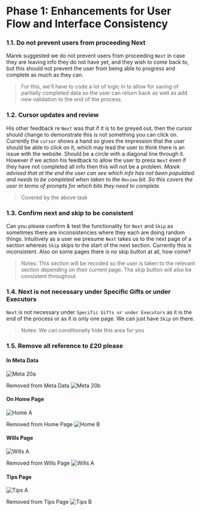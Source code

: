 # Phase 1: Enhancements for User Flow and Interface Consistency

### 1.1. Do not prevent users from proceeding Next
Marek suggested we do not prevent users from proceeding `Next` in case they are leaving info they do not have yet, and they wish to come back to, but this should not prevent the user from being able to progress and complete as much as they can.
> For this, we'll have to code a lot of logic in to allow for saving of partially completed data so the user can return back as well as add new validation to the end of the process.

### 1.2. Cursor updates and review
His other feedback re `Next` was that if it is to be greyed out, then the cursor should change to demonstrate this is not something you can click on. Currently the `cursor` shows a hand so gives the impression that the user should be able to click on it, which may lead the user to think there is an issue with the website. Should be a circle with a diagonal line through it. However if we action his feedback to allow the user to press `Next` even if they have not completed all info then this will not be a problem. _Marek advised that at the end the user can see which info has not been populated and needs to be completed when taken to the `Review` bit. So this covers the user in terms of prompts for which bits they need to complete._
> Covered by the above task

### 1.3. Confirm next and skip to be consistent
Can you please confirm & test the functionality for `Next` and `Skip` as sometimes there are inconsistencies where they each are doing random things. Intuitively as a user we presume `Next` takes us to the next page of a section whereas `Skip` skips to the start of the next section. Currently this is inconsistent. Also on some pages there is no skip button at all, how come?
> Notes: This section will be recoded so the user is taken to the relevant section depending on their current page. The skip button will also be consistent throughout.

### 1.4. Next is not necessary under Specific Gifts or under Executors
`Next` is not necessary under `Specific Gifts or under Executors` as it is the end of the process or as it is only one page. We can just have `Skip` on there.
> Notes: We can conditionally hide this area for you

### 1.5. Remove all reference to £20 please  

#### In Meta Data
![Meta 20a](./img/20pounds/20_a.png)

Removed from Meta Data
![Meta 20b](./img/20pounds/20_b.png)

#### On Home Page
![Home A](./img/20pounds/home_a.png)

Removed from Home Page
![Home B](./img/20pounds/home_b.png)

#### Wills Page
![Wills A](./img/20pounds/wills_a.png)

Removed from Wills Page
![Wills A](./img/20pounds/wills_b.png)

#### Tips Page
![Tips A](./img/20pounds/tips_a.png)

Removed from Tips Page
![Tips B](./img/20pounds/tips_b.png)
